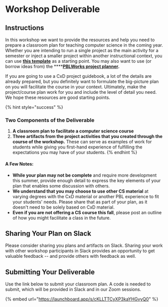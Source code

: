 # Workshop Deliverable

## Instructions

In this workshop we want to provide the resources and help you need to prepare a classroom plan for teaching computer science in the coming year. Whether you are intending to run a single project as the main activity for a semester or inject a smaller project within another instructional context, you can use [**this template**](https://docs.google.com/document/d/1H-VrDuWMlp4r6uCqIF1fx5NQlTjsBa_4TErhwKJYejc/edit?usp=sharing) as a starting point. You may also want to use \(or borrow ideas from\) the ****[**PBLWorks project planner**](https://my.pblworks.org/planner)**.**

If you are going to use a CxD project guidebook, a lot of the details are already prepared, but you definitely want to formulate the big-picture plan on you will facilitate the course in your context. Ultimately, make the project/course plan work for you and include the level of detail you need. We hope these resources are good starting points. 

{% hint style="success" %}
### **Two Components of the Deliverable**

1. **A classroom plan to facilitate a computer science course**
2. **Three artifacts from the project activities that you created through the course of the workshop.** These can serve as examples of work for students while giving you first-hand experience of fulfilling the expectations you may have of your students. 
{% endhint %}

#### A Few Notes:

* **While your plan may not be complete** and require more development this summer, provide enough detail to express the key elements of your plan that enables some discussion with others.
* **We understand that you may choose to use other CS material** at varying degrees with the CxD material or another PBL experience to fit your students' needs. Please share that as part of your plan, as it doesn't need to be solely based on CxD material.
* **Even if you are not offering a CS course this fall**, please post an outline of how you might facilitate a class in the future.

## Sharing Your Plan on Slack

Please consider sharing you plans and artifacts on Slack. Sharing your work with other workshop participants in Slack provides an opportunity to get valuable feedback -- and provide others with feedback as well. 

## Submitting Your Deliverable

Use the link below to submit your classroom plan. A code is needed to submit, which will be provided in Slack and in our Zoom sessions.

{% embed url="https://launchboard.app/s/cKLLTTCyXP3kaYHGvyQ0" %}



